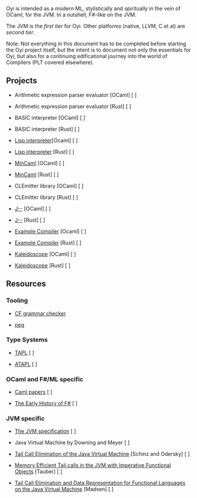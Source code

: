 Oyi is intended as a modern ML, stylistically and spiritually in the vein of OCaml, for the JVM. In a nutshell, F#-like on the JVM. 

The JVM is the *first tier* for Oyi. Other platforms (native, LLVM, C et al) are *second tier*. 

Note: Not everything in this document has to be completed before starting the Oyi project itself, but the intent is to document not only the essentials for Oyi, but also for
a continuing edificational journey into the world of Compilers (PLT covered elsewhere).


## Projects

  * Arithmetic expression parser evaluator [OCaml] [ ]

  * Arithmetic expression parser evaluator [Rust] [ ]

  * BASIC interpreter [OCaml] [ ]

  * BASIC interpreter [Rust] [ ]

  * [Lisp interpreter](https://www.lwh.jp/lisp/)[Ocaml] [ ]

  * [Lisp interpreter](https://www.lwh.jp/lisp/) [Rust] [ ]

  * [MinCaml](https://esumii.github.io/min-caml/index-e.html) [OCaml] [  ]

  * [MinCaml](https://esumii.github.io/min-caml/index-e.html) [Rust] [  ]

  * CLEmitter library [OCaml] [ ]

  * CLEmitter library [Rust] [ ]

  * [J--](https://www.cs.umb.edu/j--/) [OCaml] [ ]

  * [J--](https://www.cs.umb.edu/j--/) [Rust] [ ]

  * [Example Compiler](https://github.com/SOwens/example-compiler) [Ocaml] [ ]

  * [Example Compiler](https://github.com/SOwens/example-compiler) [Rust] [ ]

  * [Kaleidoscope](https://releases.llvm.org/12.0.1/docs/tutorial/index.html) [OCaml] [ ]

  * [Kaleidoscope](https://releases.llvm.org/12.0.1/docs/tutorial/index.html) [Rust] [ ]

  
## Resources

### Tooling

  * [CF grammar checker](http://smlweb.cpsc.ucalgary.ca/start.html)

  * [peg](https://www.piumarta.com/software/peg/)

### Type Systems

  * [TAPL](https://www.cis.upenn.edu/~bcpierce/tapl/) [ ]
  
  * [ATAPL](https://www.cis.upenn.edu/~bcpierce/attapl/) [ ]

### OCaml and F#/ML specific

  * [Caml papers](https://caml.inria.fr/about/papers.en.html) [ ]

  * [The Early History of F#](https://dl.acm.org/doi/pdf/10.1145/3386325) [ ]

### JVM specific

  * [The JVM specification](https://docs.oracle.com/javase/specs/jls/se19/html/index.html) [ ]

  * Java Virtual Machine by Downing and Meyer [ ]

  * [Tail Call Elimination of the Java Virtual Machine](https://www.researchgate.net/publication/222659379_Tail_Call_Elimination_on_the_Java_Virtual_Machine/fulltext/0e5fab00f0c41c4932e2ff21/Tail-Call-Elimination-on-the-Java-Virtual-Machine.pdf) [Schinz and Odersky] [ ]

  * [Memory Efficient Tail calls in the JVM with Imperative Functional Objects](https://i.cs.hku.hk/~bruno/papers/APLAS2015.pdf) [Tauber] [ ]

  * [Tail Call Elimination and Data Representation for Functional Languages on the Java Virtual Machine](https://flix.dev/paper/cc2018.pdf) [Madsen] [ ]